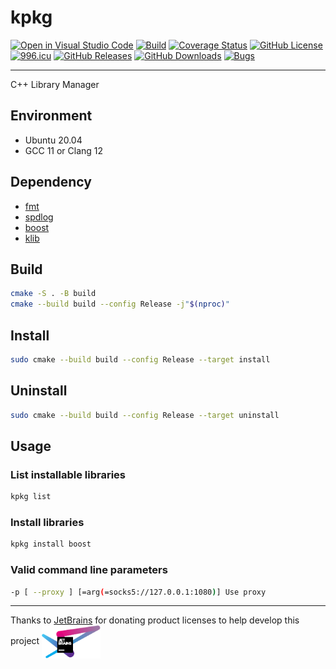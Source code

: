 # kpkg

[![Open in Visual Studio Code](https://open.vscode.dev/badges/open-in-vscode.svg)](https://open.vscode.dev/KaiserLancelot/kpkg)
[![Build](https://github.com/KaiserLancelot/kpkg/actions/workflows/build.yml/badge.svg)](https://github.com/KaiserLancelot/kpkg/actions/workflows/build.yml)
[![Coverage Status](https://coveralls.io/repos/github/KaiserLancelot/kpkg/badge.svg?branch=main)](https://coveralls.io/github/KaiserLancelot/kpkg?branch=main)
[![GitHub License](https://img.shields.io/github/license/KaiserLancelot/kpkg)](https://github.com/KaiserLancelot/kpkg/blob/main/LICENSE)
[![996.icu](https://img.shields.io/badge/link-996.icu-red.svg)](https://996.icu)
[![GitHub Releases](https://img.shields.io/github/release/KaiserLancelot/kpkg)](https://github.com/KaiserLancelot/kpkg/releases/latest)
[![GitHub Downloads](https://img.shields.io/github/downloads/KaiserLancelot/kpkg/total)](https://github.com/KaiserLancelot/kpkg/releases)
[![Bugs](https://img.shields.io/github/issues/KaiserLancelot/kpkg/bug)](https://github.com/KaiserLancelot/kpkg/issues?q=is%3Aopen+is%3Aissue+label%3Abug)

---

C++ Library Manager

## Environment

- Ubuntu 20.04
- GCC 11 or Clang 12

## Dependency

- [fmt](https://github.com/fmtlib/fmt)
- [spdlog](https://github.com/gabime/spdlog)
- [boost](https://www.boost.org/)
- [klib](https://github.com/KaiserLancelot/klib)

## Build

```bash
cmake -S . -B build
cmake --build build --config Release -j"$(nproc)"
```

## Install

```bash
sudo cmake --build build --config Release --target install
```

## Uninstall

```bash
sudo cmake --build build --config Release --target uninstall
```

## Usage

### List installable libraries

```bash
kpkg list
```

### Install libraries

```bash
kpkg install boost
```

### Valid command line parameters

```bash
-p [ --proxy ] [=arg(=socks5://127.0.0.1:1080)] Use proxy
```

---

Thanks to [JetBrains](https://www.jetbrains.com/) for donating product licenses to help develop this project <a href="https://www.jetbrains.com/"><img src="logo/jetbrains.svg" width="94" align="center" /></a>
